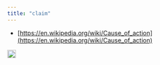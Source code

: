 ```yaml
---
title: "claim"
---
```


- [https://en.wikipedia.org/wiki/Cause_of_action](https://en.wikipedia.org/wiki/Cause_of_action)

<img src='https://scrapbox.io/api/pages/nishio/en/icon' alt='en.icon' height="19.5"/>